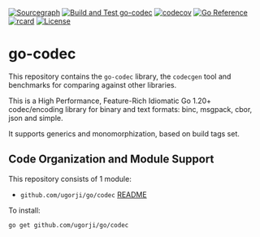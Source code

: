 [![Sourcegraph](https://sourcegraph.com/github.com/ugorji/go/-/badge.svg?v=4)](https://sourcegraph.com/github.com/ugorji/go/-/tree/codec?badge)
[![Build and Test go-codec](https://github.com/ugorji/go/actions/workflows/test.yml/badge.svg)](https://github.com/ugorji/go/actions/workflows/test.yml)
[![codecov](https://codecov.io/gh/ugorji/go/branch/master/graph/badge.svg?v=4)](https://codecov.io/gh/ugorji/go)
[![Go Reference](https://pkg.go.dev/badge/github.com/ugorji/go/codec.svg)](https://pkg.go.dev/github.com/ugorji/go/codec)
[![rcard](https://goreportcard.com/badge/github.com/ugorji/go/codec?v=4)](https://goreportcard.com/report/github.com/ugorji/go/codec)
[![License](http://img.shields.io/badge/license-mit-blue.svg?style=flat-square)](https://raw.githubusercontent.com/ugorji/go/master/LICENSE)

# go-codec

This repository contains the `go-codec` library, the `codecgen` tool and
benchmarks for comparing against other libraries.

This is a High Performance, Feature-Rich Idiomatic Go 1.20+ codec/encoding library
for binary and text formats: binc, msgpack, cbor, json and simple.

It supports generics and monomorphization, based on build tags set.

## Code Organization and Module Support

This repository consists of 1 module:

- `github.com/ugorji/go/codec` [README](codec/README.md)

To install:

```
go get github.com/ugorji/go/codec
```
